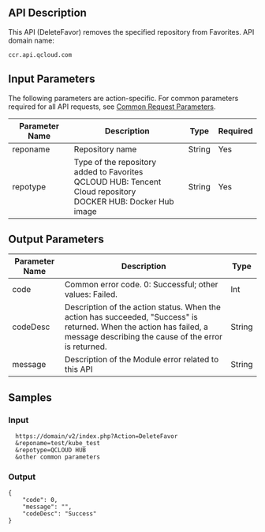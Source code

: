 ## API Description
This API (DeleteFavor) removes the specified repository from Favorites.
API domain name:

````
ccr.api.qcloud.com
````

## Input Parameters
The following parameters are action-specific. For common parameters required for all API requests, see [Common Request Parameters](https://intl.cloud.tencent.com/document/api/457/9463).

| Parameter Name | Description | Type | Required |
|---------|---------|---------|---------|
| reponame | Repository name | String | Yes |
| repotype   | Type of the repository added to Favorites <br>QCLOUD HUB: Tencent Cloud repository <br>DOCKER HUB: Docker Hub image | String | Yes |

## Output Parameters

| Parameter Name | Description | Type |
|---------|---------|---------|
| code | Common error code. 0: Successful; other values: Failed. | Int |
| codeDesc | Description of the action status. When the action has succeeded, "Success" is returned. When the action has failed, a message describing the cause of the error is returned. | String |
| message | Description of the Module error related to this API | String |

## Samples
### Input

```
  https://domain/v2/index.php?Action=DeleteFavor
  &reponame=test/kube_test
  &repotype=QCLOUD HUB
  &other common parameters
```
### Output

```
{
    "code": 0,
    "message": "", 
    "codeDesc": "Success"
}

```